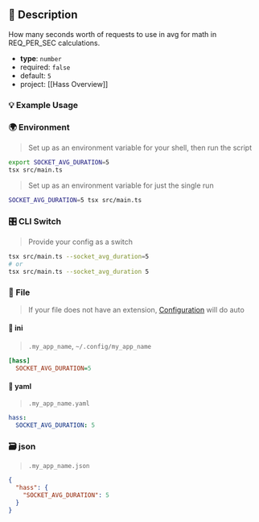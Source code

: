 ## 📜 Description

How many seconds worth of requests to use in avg for math in REQ_PER_SEC calculations.

- **type**: `number`
- required: `false`
- default: `5`
- project: [[Hass Overview]]

### 💡 Example Usage

### 🌍 Environment

> Set up as an environment variable for your shell, then run the script
```bash
export SOCKET_AVG_DURATION=5
tsx src/main.ts
```
> Set up as an environment variable for just the single run

```bash
SOCKET_AVG_DURATION=5 tsx src/main.ts
```
### 🎛️ CLI Switch

> Provide your config as a switch
```bash
tsx src/main.ts --socket_avg_duration=5
# or
tsx src/main.ts --socket_avg_duration 5
```
### 📁 File
>  If your file does not have an extension, [Configuration](/core/configuration) will do auto
#### 📘 ini

> `.my_app_name`, `~/.config/my_app_name`

```ini
[hass]
  SOCKET_AVG_DURATION=5
```
#### 📄 yaml

> `.my_app_name.yaml`

```yaml
hass:
  SOCKET_AVG_DURATION: 5
```
### 🗃️ json

> `.my_app_name.json`

```json
{
  "hass": {
    "SOCKET_AVG_DURATION": 5
  }
}
```
